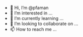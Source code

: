 - 👋 Hi, I’m @pfaman
- 👀 I’m interested in ...
- 🌱 I’m currently learning ...
- 💞️ I’m looking to collaborate on ...
- 📫 How to reach me ...

<!---
pfaman/pfaman is a ✨ special ✨ repository because its `README.md` (this file) appears on your GitHub profile.
You can click the Preview link to take a look at your changes.
--->
